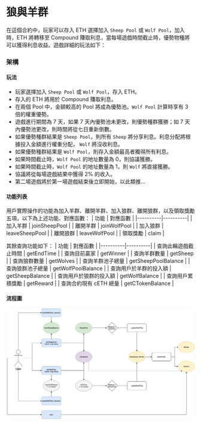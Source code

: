 # 狼與羊群

在這個合約中，玩家可以存入 ETH 選擇加入 `Sheep Pool` 或 `Wolf Pool`，加入時，ETH 將轉移至 Compound 賺取利息，當每場遊戲時間截止時，優勢物種將可以獲得利息收益。遊戲詳細的玩法如下：

### 架構

#### 玩法
* 玩家選擇加入 `Sheep Pool` 或 `Wolf Pool`，存入 ETH。
* 存入的 ETH 將用於 Compound 賺取利息。
* 在兩個 Pool 中，金額較高的 Pool 將成為優勢池。`Wolf Pool` 計算時享有 3 倍的權重優勢。
* 遊戲進行期間為 7 天，如果 7 天內優勢池未更改，則優勢種群獲勝；如 7 天內優勢池更改，則時間將從七日重新倒數。
* 如果優勢種群結果是 `Sheep Pool`，則所有 `Sheep` 將分享利息。利息分配將根據投入金額進行權重分配， `Wolf` 將沒收利息。
* 如果優勢種群結果是 `Wolf Pool`，則存入金額最高者獨得所有利息。
* 如果時間截止時，`Wolf Pool` 的地址數量為 0，則協議獲勝。
* 如果時間截止時，`Wolf Pool` 的地址數量為 1，則 `Wolf` 將直接獲勝。
* 協議將從每場遊戲結果中獲得 2% 的收入。
* 第二場遊戲將於第一場遊戲結束後立即開始，以此類推...

#### 功能列表
用戶實際操作的功能為加入羊群、離開羊群、加入狼群、離開狼群，以及領取獎勵五項，以下為上述功能、對應函數：
| 功能 | 對應函數 | 
|----------|----------|
| 加入羊群    | joinSheepPool  | 
| 離開羊群    | joinWolfPool  | 
| 加入狼群    | leaveSheepPool  | 
| 離開狼群    | leaveWolfPool  | 
| 領取獎勵    | claim  | 

其餘查詢功能如下：
| 功能 | 對應函數 | 
|----------|----------|
| 查詢此輪遊戲截止時間    | getEndTime  | 
| 查詢目前贏家    | getWinner  | 
| 查詢羊群數量    | getSheep  | 
| 查詢狼群數量    | getWolves  | 
| 查詢羊群池子總量    | getSheepPoolBalance  | 
| 查詢狼群池子總量    | getWolfPoolBalance  | 
| 查詢用戶於羊群的投入額    | getSheepBalance  | 
| 查詢用戶於狼群的投入額    | getWolfBalance  | 
| 查詢用戶累積獎勵    | getReward  | 
| 查詢合約現有 cETH 總量    | getCTokenBalance  | 

#### 流程圖
![FlowChart](https://github.com/scwang1994/Grassland-War/blob/1034ec925199df6a364d622c861b7569b87de2ca/Grassland-War.png)

